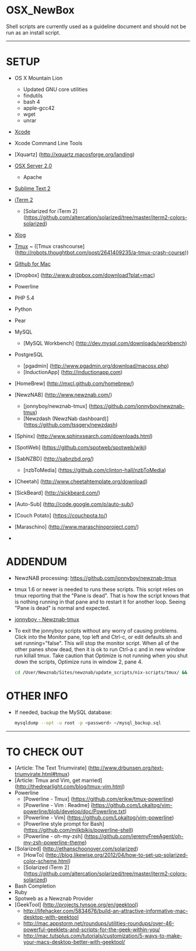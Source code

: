 OSX_NewBox
==========

Shell scripts are currently used as a guideline document and should not be run as an install script.

<hr>

# SETUP
* OS X Mountain Lion
  * Updated GNU core utilities
  * findutils
  * bash 4
  * apple-gcc42
  * wget
  * unrar
* [Xcode](http://itunes.apple.com/us/app/xcode/id497799835?mt=12)
* Xcode Command Line Tools
* [Xquartz] (http://xquartz.macosforge.org/landing)
* [OSX Server 2.0](https://itunes.apple.com/nl/app/os-x-server/id537441259?mt=12)
  * Apache
* [Sublime Text 2](http://www.sublimetext.com)
* [iTerm 2](http://http://www.iterm2.com)
  * [Solarized for iTerm 2] (https://github.com/altercation/solarized/tree/master/iterm2-colors-solarized)
* [Xlog](https://itunes.apple.com/us/app/xlog/id430304898?mt=12&ls=1)
* [Tmux](http://tmux.sourceforge.net/)
  ~ ([Tmux crashcourse] (http://robots.thoughtbot.com/post/2641409235/a-tmux-crash-course))
* [Github for Mac](http://mac.github.com)
* [Dropbox] (http://www.dropbox.com/download?plat=mac)
* Powerline
* PHP 5.4
* Python
* Pear
* MySQL
  * [MySQL Workbench] (http://dev.mysql.com/downloads/workbench)
* PostgreSQL
  * [pgadmin] (http://www.pgadmin.org/download/macosx.php)
  * [InductionApp] (http://inductionapp.com)
* [HomeBrew] (http://mxcl.github.com/homebrew/)
* [NewzNAB] (http://www.newznab.com/)
  * [jonnyboy/newznab-tmux] (https://github.com/jonnyboy/newznab-tmux)
  * [Newzdash (NewzNab dashboard)] (https://github.com/tssgery/newzdash)
* [Sphinx] (http://www.sphinxsearch.com/downloads.html)
* [SpotWeb] (https://github.com/spotweb/spotweb/wiki)
* [SabNZBD] (http://sabnzbd.org/)
  * [nzbToMedia] (https://github.com/clinton-hall/nzbToMedia)
* [Cheetah] (http://www.cheetahtemplate.org/download)
* [SickBeard] (http://sickbeard.com/)
* [Auto-Sub] (http://code.google.com/p/auto-sub/)
* [Couch Potato] (https://couchpota.to/)
* [Maraschino] (http://www.maraschinoproject.com/)

* 
# ADDENDUM

* NewzNAB processing: https://github.com/jonnyboy/newznab-tmux
 * tmux 1.6 or newer is needed to runs these scripts. This script relies on tmux reporting that the "Pane is dead". That is how the script knows that is nothing running in that pane and to restart it for another loop. Seeing "Pane is dead" is normal and expected.
 * [jonnyboy - Newznab-tmux](https://github.com/jonnyboy/newznab-tmux)
 * To exit the jonnyboy scripts without any worry of causing problems. Click into the Monitor pane, top left and Ctrl-c, or edit defaults.sh and set running="false". This will stop the monitor script. When all of the other panes show dead, then it is ok to run Ctrl-a c and in new window run killall tmux.
   Take caution that Optimize is not running when you shut down the scripts, Optimize runs in window 2, pane 4.

    ```bash
    cd /User/Newznab/Sites/newznab/update_scripts/nix-scripts/tmux/ && ./start.sh
    ```

# OTHER INFO

* If needed, backup the MySQL database:
 
  ```bash
  mysqldump --opt -u root -p <password> ~/mysql_backup.sql
  ```

<hr>

# TO CHECK OUT
* [Article: The Text Triumvirate] (http://www.drbunsen.org/text-triumvirate.html#tmux)
* [Article: Tmux and Vim, get married] (http://thedrearlight.com/blog/tmux-vim.html)
* Powerline
  * [Powerline - Tmux] (https://github.com/erikw/tmux-powerline)
  * [Powerline - Vim : Readme] (https://github.com/Lokaltog/vim-powerline/blob/develop/doc/Powerline.txt)
  * [Powerline - Vim] (https://github.com/Lokaltog/vim-powerline)
  * [Powerline style prompt for Bash] (https://github.com/milkbikis/powerline-shell)
  * [Powerline - oh-my-zsh] (https://github.com/jeremyFreeAgent/oh-my-zsh-powerline-theme)
* [Solarized] (http://ethanschoonover.com/solarized)
  * [HowTo] (http://blog.likewise.org/2012/04/how-to-set-up-solarized-color-scheme.html)
  * [Solarized iTerm 2] (https://github.com/altercation/solarized/tree/master/iterm2-colors-solarized)
* Bash Completion
* Ruby
* Spotweb as a Newznab Provider
* [GeekTool] (http://projects.tynsoe.org/en/geektool)
  * http://lifehacker.com/5834676/build-an-attractive-informative-mac-desktop-with-geektool
  * http://mac.appstorm.net/roundups/utilities-roundups/over-46-powerful-geeklets-and-scripts-for-the-geek-within-you/
  * http://mac.tutsplus.com/tutorials/customization/5-ways-to-make-your-macs-desktop-better-with-geektool/
